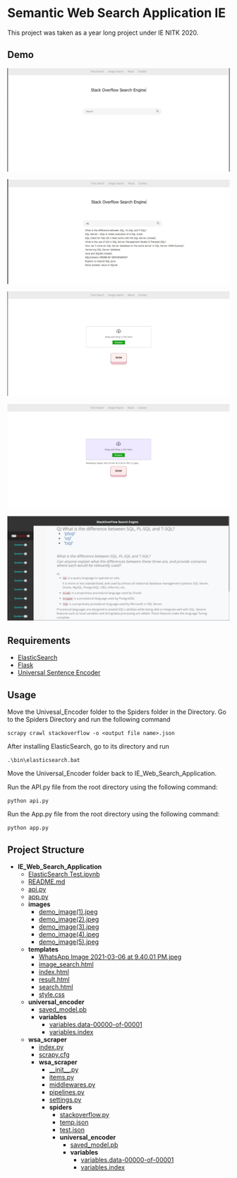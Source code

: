 # Semantic Web Search Application IE
This project was taken as a year long project under IE NITK 2020.

## Demo

![](images/demo_image(1).jpeg)

![](images/demo_image(2).jpeg)

![](images/demo_image(3).jpeg)

![](images/demo_image(4).jpeg)

![](images/demo_image(5).jpeg)

## Requirements
- [ElasticSearch](https://www.elastic.co/downloads/elasticsearch)
- [Flask](https://www.elastic.co/downloads/elasticsearch)
- [Universal Sentence Encoder](https://tfhub.dev/google/universal-sentence-encoder/4)

## Usage

Move the Univesal_Encoder folder to the Spiders folder in the Directory.
Go to the Spiders Directory and run the following command

```
scrapy crawl stackoverflow -o <output file name>.json
```
After installing ElasticSearch, go to its directory and run 

```
.\bin\elasticsearch.bat
```
Move the Universal_Encoder folder back to IE_Web_Search_Application.

Run the API.py file from the root directory using the following command:
```
python api.py
```
Run the App.py file from the root directory using the following command:

```
python app.py
```

## Project Structure
  - __IE\_Web\_Search\_Application__
    - [ElasticSearch Test.ipynb](IE_Web_Search_Application/ElasticSearch%20Test.ipynb)
    - [README.md](IE_Web_Search_Application/README.md)
    - [api.py](IE_Web_Search_Application/api.py)
    - [app.py](IE_Web_Search_Application/app.py)
    - __images__
      - [demo\_image(1).jpeg](IE_Web_Search_Application/images/demo_image(1).jpeg)
      - [demo\_image(2).jpeg](IE_Web_Search_Application/images/demo_image(2).jpeg)
      - [demo\_image(3).jpeg](IE_Web_Search_Application/images/demo_image(3).jpeg)
      - [demo\_image(4).jpeg](IE_Web_Search_Application/images/demo_image(4).jpeg)
      - [demo\_image(5).jpeg](IE_Web_Search_Application/images/demo_image(5).jpeg)
    - __templates__
      - [WhatsApp Image 2021\-03\-06 at 9.40.01 PM.jpeg](IE_Web_Search_Application/templates/WhatsApp%20Image%202021-03-06%20at%209.40.01%20PM.jpeg)
      - [image\_search.html](IE_Web_Search_Application/templates/image_search.html)
      - [index.html](IE_Web_Search_Application/templates/index.html)
      - [result.html](IE_Web_Search_Application/templates/result.html)
      - [search.html](IE_Web_Search_Application/templates/search.html)
      - [style.css](IE_Web_Search_Application/templates/style.css)
    - __universal\_encoder__
      - [saved\_model.pb](IE_Web_Search_Application/universal_encoder/saved_model.pb)
      - __variables__
        - [variables.data\-00000\-of\-00001](IE_Web_Search_Application/universal_encoder/variables/variables.data-00000-of-00001)
        - [variables.index](IE_Web_Search_Application/universal_encoder/variables/variables.index)
    - __wsa\_scraper__
      - [index.py](IE_Web_Search_Application/wsa_scraper/index.py)
      - [scrapy.cfg](IE_Web_Search_Application/wsa_scraper/scrapy.cfg)
      - __wsa\_scraper__
        - [\_\_init\_\_.py](IE_Web_Search_Application/wsa_scraper/wsa_scraper/__init__.py)
        - [items.py](IE_Web_Search_Application/wsa_scraper/wsa_scraper/items.py)
        - [middlewares.py](IE_Web_Search_Application/wsa_scraper/wsa_scraper/middlewares.py)
        - [pipelines.py](IE_Web_Search_Application/wsa_scraper/wsa_scraper/pipelines.py)
        - [settings.py](IE_Web_Search_Application/wsa_scraper/wsa_scraper/settings.py)
        - __spiders__
          - [stackoverflow.py](IE_Web_Search_Application/wsa_scraper/wsa_scraper/spiders/stackoverflow.py)
          - [temp.json](IE_Web_Search_Application/wsa_scraper/wsa_scraper/spiders/temp.json)
          - [test.json](IE_Web_Search_Application/wsa_scraper/wsa_scraper/spiders/test.json)
          - __universal\_encoder__
            - [saved\_model.pb](IE_Web_Search_Application/wsa_scraper/wsa_scraper/spiders/universal_encoder/saved_model.pb)
            - __variables__
              - [variables.data\-00000\-of\-00001](IE_Web_Search_Application/wsa_scraper/wsa_scraper/spiders/universal_encoder/variables/variables.data-00000-of-00001)
              - [variables.index](IE_Web_Search_Application/wsa_scraper/wsa_scraper/spiders/universal_encoder/variables/variables.index)
